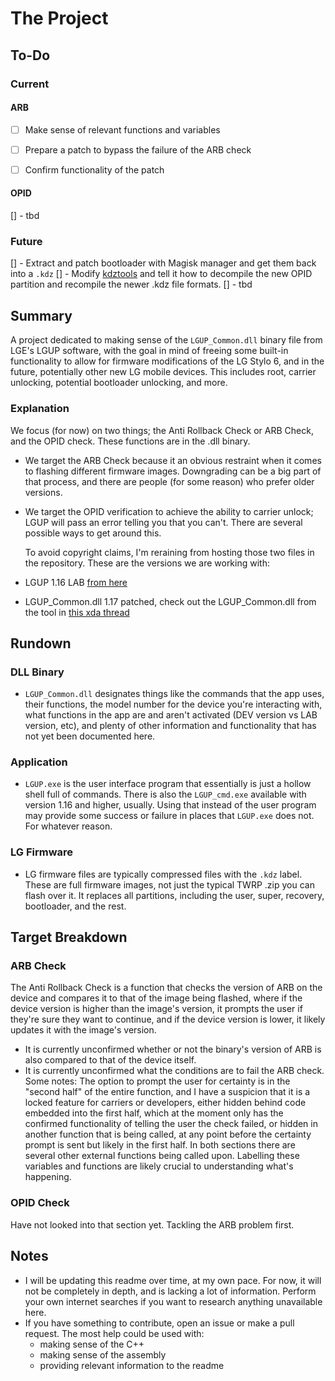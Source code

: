 # The Project

## To-Do
### Current
#### ARB
- [ ] Make sense of relevant functions and variables
- [ ] Prepare a patch to bypass the failure of the ARB check
- [ ] Confirm functionality of the patch 


#### OPID
[] - tbd

### Future
[] - Extract and patch bootloader with Magisk manager and get them back into a `.kdz`
  [] - Modify [kdztools](https://github.com/haise0/kdztools) and tell it how to decompile the new OPID partition and recompile the newer .kdz file formats.
[] - tbd

## Summary
  A project dedicated to making sense of the `LGUP_Common.dll` binary file from LGE's LGUP software, with the goal in mind of freeing some built-in functionality to allow for firmware modifications of the LG Stylo 6, and in the future, potentially other new LG mobile devices. This includes root, carrier unlocking, potential bootloader unlocking, and more.


### Explanation
We focus (for now) on two things; the Anti Rollback Check or ARB Check, and the OPID check. These functions are in the .dll binary.
- We target the ARB Check because it an obvious restraint when it comes to flashing different firmware images. Downgrading can be a big part of that process, and there are people (for some reason) who prefer older versions. 
- We target the OPID verification to achieve the ability to carrier unlock; LGUP will pass an error telling you that you can't. There are several possible ways to get around this.

  To avoid copyright claims, I'm reraining from hosting those two files in the repository. These are the versions we are working with:
- LGUP 1.16 LAB [from here](https://androidfilehost.com/?fid=4349826312261753003)
- LGUP_Common.dll 1.17 patched, check out the LGUP_Common.dll from the tool in [this xda thread](https://forum.xda-developers.com/t/lgup-flash-utility-based-on-lgup-1-16-cmd-and-lgup-1-17-lgup_common-dll.4112121/)


## Rundown
### DLL Binary
- `LGUP_Common.dll` designates things like the commands that the app uses, their functions, the model number for the device you're interacting with, what functions in the app are and aren't activated (DEV version vs LAB version, etc), and plenty of other information and functionality that has not yet been documented here.
### Application
- `LGUP.exe` is the user interface program that essentially is just a hollow shell full of commands. There is also the `LGUP_cmd.exe` available with version 1.16 and higher, usually. Using that instead of the user program may provide some success or failure in places that `LGUP.exe` does not. For whatever reason.
### LG Firmware
- LG firmware files are typically compressed files with the `.kdz` label. These are full firmware images, not just the typical TWRP .zip you can flash over it. It replaces all partitions, including the user, super, recovery, bootloader, and the rest.

## Target Breakdown
### ARB Check
  The Anti Rollback Check is a function that checks the version of ARB on the device and compares it to that of the image being flashed, where if the device version is higher than the image's version, it prompts the user if they're sure they want to continue, and if the device version is lower, it likely updates it with the image's version.
- It is currently unconfirmed whether or not the binary's version of ARB is also compared to that of the device itself. 
- It is currently unconfirmed what the conditions are to fail the ARB check. \
  Some notes:
  The option to prompt the user for certainty is in the "second half" of the entire function, and I have a suspicion that it is a locked feature for carriers or developers, either hidden behind code embedded into the first half, which at the moment only has the confirmed functionality of telling the user the check failed, or hidden in another function that is being called, at any point before the certainty prompt is sent but likely in the first half. In both sections there are several other external functions being called upon. Labelling these variables and functions are likely crucial to understanding what's happening.

### OPID Check
Have not looked into that section yet. Tackling the ARB problem first.

## Notes 
- I will be updating this readme over time, at my own pace. For now, it will not be completely in depth, and is lacking a lot of information. Perform your own internet searches if you want to research anything unavailable here.
- If you have something to contribute, open an issue or make a pull request. The most help could be used with: 
  - making sense of the C++
  - making sense of the assembly
  - providing relevant information to the readme 

